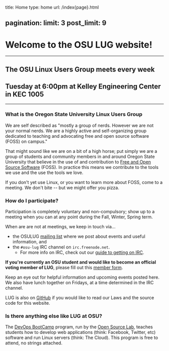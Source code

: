 title: Home
type: home
url: /index{page}.html

pagination:
    limit: 3
    post_limit: 9
---


# Welcome to the OSU LUG website!

- - - -

## The OSU Linux Users Group meets every week
## Tuesday at 6:00pm at Kelley Engineering Center in KEC 1005

- - - -
### What is the Oregon State University Linux Users Group

We are self described as "mostly a group of nerds. However we are not your
normal nerds. We are a highly active and self-organizing group dedicated to
teaching and advocating free and open source software (FOSS) on campus."

That might sound like we are on a bit of a high horse; put simply we are a
group of students and community members in and around Oregon State University
that believe in the use of and contribution to [Free and Open Source
Software][foss] (FOSS). In practice this means we contribute to the tools we
use and the use the tools we love.

If you don't yet use Linux, or you want to learn more about FOSS, come to a
meeting. We don't bite -- but we might offer you pizza.

### How do I participate?

Participation is completely voluntary and non-compulsory; show up to a meeting
when you can at any point during the Fall, Winter, Spring term.

When are are not at meetings, we keep in touch via...

* the OSULUG [mailing list][ml] where we post about events and useful
  information, and
* the `#osu-lug` IRC channel on `irc.freenode.net`.
    * For more info on IRC, check out our [guide to getting on IRC][ircguide].

**If you're currently an OSU student and would like to become an official
voting member of LUG**, please fill out this [member form][form].

Keep an eye out for helpful information and upcoming events posted here. We
also have lunch together on Fridays, at a time determined in the IRC channel.

LUG is also on [GitHub][gh] if you would like to read our Laws and the source
code for this website.

### Is there anything else like LUG at OSU?

The [DevOps BootCamp][dobc] program, run by the [Open Source Lab][OSL], teaches
students how to develop web applications (think: Facebook, Twitter, etc)
software and run Linux servers (think: The Cloud). This program is free to
attend, no strings attached.

[gh]:https://github.com/osulug/


[form]: https://docs.google.com/spreadsheet/viewform?formkey=dDIySHZQeHNhbFhkd25uaTFUNEZubnc6MQ
[ircguide]: /blog/irc/
[ml]: http://lists.oregonstate.edu/mailman/listinfo/linux
[people]: http://lug.oregonstate.edu/contact/

[foss]: https://en.wikipedia.org/wiki/Free_and_open-source_software

[OSL]: http://osuosl.org
[dobc]: http://devopsbootcamp.osuosl.org
